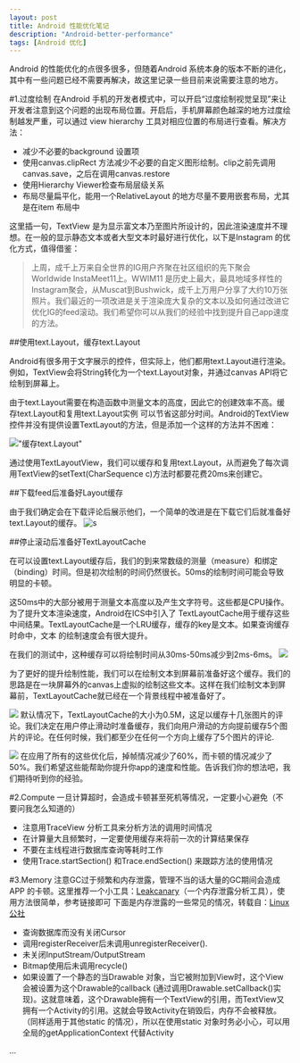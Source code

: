 ```yaml
---
layout: post
title: Android 性能优化笔记
description: "Android-better-performance"
tags: [Android 优化]
---
```


Android 的性能优化的点很多很多，但随着Android 系统本身的版本不断的进化，其中有一些问题已经不需要再解决，故这里记录一些目前来说需要注意的地方。

#1.过度绘制
在Android 手机的开发者模式中，可以开启“过度绘制视觉呈现”来让开发者注意到这个问题的出现布局位置。开启后，手机屏幕颜色越深的地方过度绘制越发严重，可以通过 view hierarchy 工具对相应位置的布局进行查看。解决方法：

* 减少不必要的background 设置项
* 使用canvas.clipRect 方法减少不必要的自定义图形绘制。clip之前先调用canvas.save，之后在调用canvas.restore
* 使用Hierarchy Viewer检查布局层级关系
* 布局尽量扁平化，能用一个RelativeLayout 的地方尽量不要用嵌套布局，尤其是在item 布局中

这里插一句，TextView 是为显示富文本乃至图片所设计的，因此渲染速度并不理想。在一般的显示静态文本或者大型文本时最好进行优化，以下是Instagram 的优化方式，值得借鉴：

>上周，成千上万来自全世界的IG用户齐聚在社区组织的先下聚会 Worldwide InstaMeet11上。WWIM11 是历史上最大，最具地域多样性的Instagram聚会，从Muscat到Bushwick，成千上万用户分享了大约10万张照片。我们最近的一项改进是关于渲染庞大复杂的文本以及如何通过改进它优化IG的feed滚动。我们希望你可以从我们的经验中找到提升自己app速度的方法。

##使用text.Layout，缓存text.Layout

Android有很多用于文字展示的控件，但实际上，他们都用text.Layout进行渲染。例如，TextView会将String转化为一个text.Layout对象，并通过canvas API将它绘制到屏幕上。

由于text.Layout需要在构造函数中测量文本的高度，因此它的创建效率不高。缓存text.Layout和复用text.Layout实例 可以节省这部分时间。Android的TextView控件并没有提供设置TextLayout的方法，但是添加一个这样的方法并不困难：

!["缓存text.Layout"](http://static.open-open.com/lib/uploadImg/20150424/20150424111625_487.png)

通过使用TextLayoutView，我们可以缓存和复用text.Layout，从而避免了每次调用TextView的setText(CharSequence c)方法时都要花费20ms来创建它。

##下载feed后准备好Layout缓存

由于我们确定会在下载评论后展示他们，一个简单的改进是在下载它们后就准备好text.Layout的缓存。
![s](http://static.open-open.com/lib/uploadImg/20150424/20150424111632_140.png)

##停止滚动后准备好TextLayoutCache

在可以设置text.Layout缓存后，我们的到来常数级的测量（measure）和绑定（binding）时间。但是初次绘制的时间仍然很长。50ms的绘制时间可能会导致明显的卡顿。

这50ms中的大部分被用于测量文本高度以及产生文字符号。这些都是CPU操作。为了提升文本渲染速度，Android在ICS中引入了 TextLayoutCache用于缓存这些中间结果。TextLayoutCache是一个LRU缓存，缓存的key是文本。如果查询缓存时命中，文本 的绘制速度会有很大提升。

在我们的测试中，这种缓存可以将绘制时间从30ms-50ms减少到2ms-6ms。
![](http://static.open-open.com/lib/uploadImg/20150424/20150424111633_237.png)

为了更好的提升绘制性能，我们可以在绘制文本到屏幕前准备好这个缓存。我们的思路是在一块屏幕外的canvas上虚拟的绘制这些文本。这样在我们绘制文本到屏幕前，TextLayoutCache就已经在一个背景线程中被准备好了。

![](http://static.open-open.com/lib/uploadImg/20150424/20150424111634_594.png)
默认情况下，TextLayoutCache的大小为0.5M，这足以缓存十几张图片的评论。我们决定在用户停止滑动时准备缓存，我们向用户滑动的方向提前缓存5个图片的评论。在任何时候，我们都至少在任何一个方向上缓存了5个图片的评论.

![](http://static.open-open.com/lib/uploadImg/20150424/20150424111635_50.png)
在应用了所有的这些优化后，掉帧情况减少了60%，而卡顿的情况减少了50%。我们希望这些能帮助你提升你app的速度和性能。告诉我们你的想法吧，我们期待听到你的经验。

#2.Compute
一旦计算超时，会造成卡顿甚至死机等情况，一定要小心避免（不要问我怎么知道的）

* 注意用TraceView 分析工具来分析方法的调用时间情况
* 在计算量大且频繁时，一定要使用缓存来将前一次的计算结果保存
* 不要在主线程进行数据库查询等耗时工作
* 使用Trace.startSection() 和Trace.endSection() 来跟踪方法的使用情况


#3.Memory
注意GC过于频繁和内存泄露，管理不当的话大量的GC期间会造成APP 的卡顿。这里推荐一个小工具：[Leakcanary]("https://github.com/square/leakcanary")（一个内存泄露分析工具），使用方法很简单，参考链接即可
下面是内存泄露的一些常见的情况，转载自：[Linux公社]("http://www.linuxidc.com/Linux/2011-10/44785.htm")

* 查询数据库而没有关闭Cursor
* 调用registerReceiver后未调用unregisterReceiver().
* 未关闭InputStream/OutputStream
* Bitmap使用后未调用recycle()
* 如果设置了一个静态的当Drawable 对象，当它被附加到View时，这个View会被设置为这个Drawable的callback (通过调用Drawable.setCallback()实现)。这就意味着，这个Drawable拥有一个TextView的引用，而TextView又拥有一个Activity的引用。这就会导致Activity在销毁后，内存不会被释放。（同样适用于其他static 的情况），所以在使用static 对象时务必小心，可以用全局的getApplicationContext 代替Activity
	
	
...
